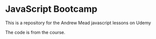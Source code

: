 # JavaScript Bootcamp

This is a repository for the Andrew Mead javascript lessons on Udemy

The code is from the course.

